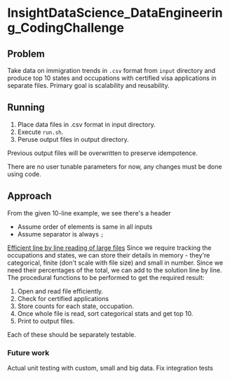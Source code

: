 # InsightDataScience_DataEngineering_CodingChallenge

## Problem

Take data on immigration trends in `.csv` format from `input` directory and produce top 10 states and occupations with certified visa applications in separate files. Primary goal is scalability and reusability.

## Running

1. Place data files in .csv format in input directory.
1. Execute `run.sh`.
1. Peruse output files in output directory.

Previous output files will be overwritten to preserve idempotence.

There are no user tunable parameters for now, any changes must be done using code.

## Approach

From the given 10-line example, we see there's a header

* Assume order of elements is same in all inputs
* Assume separator is always `;`

[Efficient line by line reading of large files](https://stackoverflow.com/questions/8009882/how-to-a-read-large-file-line-by-line-in-python)
Since we require tracking the occupations and states, we can store their details in memory - they're categorical, finite (don't scale with file size) and small in number.
Since we need their percentages of the total, we can add to the solution line by line.
The procedural functions to be performed to get the required result:

1. Open and read file efficiently.
1. Check for certified applications
1. Store counts for each state, occupation.
1. Once whole file is read, sort categorical stats and get top 10.
1. Print to output files.

Each of these should be separately testable.

### Future work

Actual unit testing with custom, small and big data.
Fix integration tests
